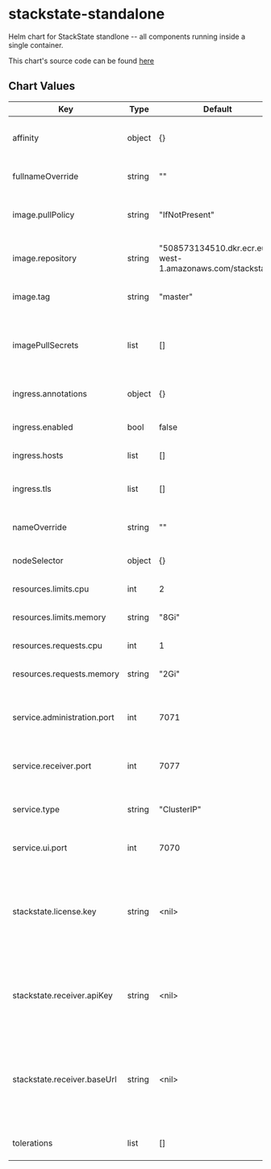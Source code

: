 stackstate-standalone
=====================
Helm chart for StackState standlone -- all components running inside a single container.

This chart's source code can be found [here](https://gitlab.com/stackvista/devops/helm-charts.git)


## Chart Values

| Key | Type | Default | Description |
|-----|------|---------|-------------|
| affinity | object | {} | Affinity settings for pod assignment. |
| fullnameOverride | string | "" | Override the fullname of the chart. |
| image.pullPolicy | string | "IfNotPresent" | Default container image pull policy. |
| image.repository | string | "508573134510.dkr.ecr.eu-west-1.amazonaws.com/stackstate" | Base container image registry. |
| image.tag | string | "master" | Default container image tag. |
| imagePullSecrets | list | [] | Extra secrets / credentials needed for container image registry. |
| ingress.annotations | object | {} | Annotations for ingress objects. |
| ingress.enabled | bool | false | Enable use of ingress controllers. |
| ingress.hosts | list | [] | List of ingress hostnames |
| ingress.tls | list | [] | List of ingress TLS certificates to use. |
| nameOverride | string | "" | Override the name of the chart. |
| nodeSelector | object | {} | Node labels for pod assignment. |
| resources.limits.cpu | int | 2 | CPU resource limits. |
| resources.limits.memory | string | "8Gi" | Memory resource limits. |
| resources.requests.cpu | int | 1 | CPU resource requests. |
| resources.requests.memory | string | "2Gi" | Memory resource requests. |
| service.administration.port | int | 7071 | The default port for the StackState Administration area. |
| service.receiver.port | int | 7077 | The default port for the StackState Receiver. |
| service.type | string | "ClusterIP" | The Kubernetes 'Service' type to use. |
| service.ui.port | int | 7070 | The default port for the StackState UI. |
| stackstate.license.key | string | \<nil\> | **PROVIDE YOUR LICENSE KEY HERE** The StackState license key needed to start the server. |
| stackstate.receiver.apiKey | string | \<nil\> | **PROVIDE YOUR API KEY HERE** API key to be used by all StackState agents. |
| stackstate.receiver.baseUrl | string | \<nil\> | **PROVIDE YOUR BASEURL HERE** Externally visible baseUrl of the StackState endpoints. |
| tolerations | list | [] | Toleration labels for pod assignment. |

